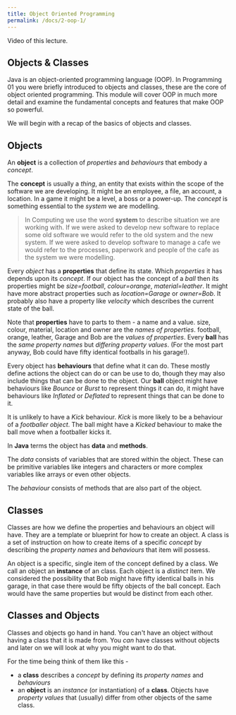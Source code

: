 ```yaml
---
title: Object Oriented Programming
permalink: /docs/2-oop-1/
---
```


Video of this lecture.  
 
## Objects & Classes

Java is an object-oriented programming language (OOP). In Programming 01 you were briefly introduced to objects and classes, these are the core of object oriented programming. This module will cover OOP in much more detail and examine the fundamental concepts and features that make OOP so powerful.  

We will begin with a recap of the basics of objects and classes.  

## Objects

An **object** is a collection of *properties* and *behaviours* that embody a *concept*.   

The **concept** is usually a *thing*, an entity that exists within the scope of the software we are developing. It might be an employee, a file, an account, a location. In a game it might be a level, a boss or a power-up. The *concept* is something essential to the *system* we are modelling.  

>In Computing we use the word **system** to describe situation we are working with. If we were asked to develop new software to replace some old software we would refer to the old system and the new system. If we were asked to develop software to manage a cafe we would refer to the processes, paperwork and people of the cafe as the system we were modelling.  

Every *object* has a **properties** that define its state. Which *properties* it has depends upon its *concept*. If our object has the concept of a *ball* then its properties might be *size=football*, *colour=orange*, *material=leather*. It might have more abstract properties such as *location=Garage* or *owner=Bob*. It probably also have a property like *velocity* which describes the current state of the ball. 

Note that **properties** have to parts to them - a name and a value. size, colour, material, location and owner are the *names of properties*. football, orange, leather, Garage and Bob are the *values of properties*. Every **ball** has the *same property names* but *differing property values*. (For the most part anyway, Bob could have fifty identical footballs in his garage!).  

Every object has **behaviours** that define what it can do. These mostly define actions the object can do or can be use to do, though they may also include things that can be done to the object. Our **ball** object might have behaviours like *Bounce* or *Burst* to represent things it can do, it might have behaviours like *Inflated* or *Deflated* to represent things that can be done to it. 

It is unlikely to have a *Kick* behaviour. *Kick* is more likely to be a behaviour of a *footballer object*. The ball might have a *Kicked* behaviour to make the ball move when a footballer kicks it.  

In **Java** terms the object has **data** and **methods**.  

The *data* consists of variables that are stored within the object. These can be primitive variables like integers and characters or more complex variables like arrays or even other objects.  

The *behaviour* consists of methods that are also part of the object.  

## Classes

Classes are how we define the properties and behaviours an object will have. They are a template or blueprint for how to create an object. A class is a set of instruction on how to create items of a specific *concept* by describing the *property names* and *behaviours* that item will possess.

An object is a specific, single item of the concept defined by a class. We call an object an **instance** of an class. Each object is a *distinct* item. We considered the possibility that Bob might have fifty identical balls in his garage, in that case there would be fifty objects of the ball concept. Each would have the same properties but would be distinct from each other.

## Classes and Objects

Classes and objects go hand in hand. You can't have an object without having a class that it is made from. You *can* have classes without objects and later on we will look at why you might want to do that.  

For the time being think of them like this -
* a **class** describes a *concept* by defining its *property names* and *behaviours*
* an **object** is an *instance* (or instantiation) of a **class**. Objects have *property values* that (usually) differ from other objects of the same class.  